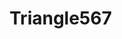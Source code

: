 # Triangle567
[![<ashnarazdan123>](https://circleci.com/gh/<ashnarazdan123>/<Triangle567>.svg?style=svg)](https://app.circleci.com/pipelines/github/<ashnarazdan123>/<Triangle567>?branch=main&filter=all)
